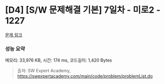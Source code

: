 # [D4] [S/W 문제해결 기본] 7일차 - 미로2 - 1227 

[문제 링크](https://swexpertacademy.com/main/code/problem/problemDetail.do?contestProbId=AV14wL9KAGkCFAYD) 

### 성능 요약

메모리: 33,976 KB, 시간: 174 ms, 코드길이: 1,420 Bytes



> 출처: SW Expert Academy, https://swexpertacademy.com/main/code/problem/problemList.do